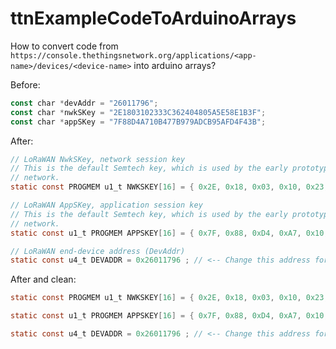 # ttnExampleCodeToArduinoArrays

How to convert code from `https://console.thethingsnetwork.org/applications/<app-name>/devices/<device-name>` into arduino arrays?

Before:
```javascript
const char *devAddr = "26011796";
const char *nwkSKey = "2E1803102333C362404805A5E58E1B3F";
const char *appSKey = "7F88D4A710B477B979ADCB95AFD4F43B";
```
After:
```c
// LoRaWAN NwkSKey, network session key
// This is the default Semtech key, which is used by the early prototype TTN
// network.
static const PROGMEM u1_t NWKSKEY[16] = { 0x2E, 0x18, 0x03, 0x10, 0x23, 0x33, 0xC3, 0x62, 0x40, 0x48, 0x05, 0xA5, 0xE5, 0x8E, 0x1B, 0x3F };

// LoRaWAN AppSKey, application session key
// This is the default Semtech key, which is used by the early prototype TTN
// network.
static const u1_t PROGMEM APPSKEY[16] = { 0x7F, 0x88, 0xD4, 0xA7, 0x10, 0xB4, 0x77, 0xB9, 0x79, 0xAD, 0xCB, 0x95, 0xAF, 0xD4, 0xF4, 0x3B };

// LoRaWAN end-device address (DevAddr)
static const u4_t DEVADDR = 0x26011796 ; // <-- Change this address for every node!

```

After and clean:
```c
static const PROGMEM u1_t NWKSKEY[16] = { 0x2E, 0x18, 0x03, 0x10, 0x23, 0x33, 0xC3, 0x62, 0x40, 0x48, 0x05, 0xA5, 0xE5, 0x8E, 0x1B, 0x3F };

static const u1_t PROGMEM APPSKEY[16] = { 0x7F, 0x88, 0xD4, 0xA7, 0x10, 0xB4, 0x77, 0xB9, 0x79, 0xAD, 0xCB, 0x95, 0xAF, 0xD4, 0xF4, 0x3B };

static const u4_t DEVADDR = 0x26011796 ; // <-- Change this address for every node!

```
